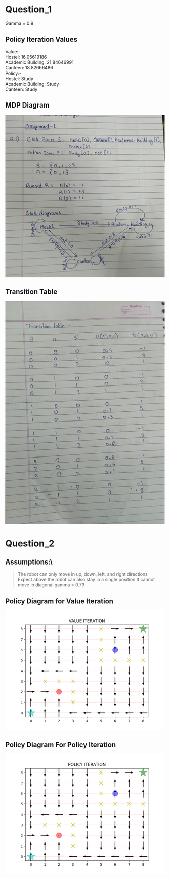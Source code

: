 # Question_1
Gamma = 0.9
## Policy Iteration Values
Value:- \
Hostel: 16.05619186 \
Academic Building: 21.84646991\
Canteen: 18.82666486 \
Policy:- \
Hostel: Study\
Academic Building: Study\
Canteen: Study

## MDP Diagram
![image](images/Pg1.jpg)
## Transition Table
![image](images/Pg2.jpg)

# Question_2
## Assumptions:\
>The robot can only move in up, down, left, and right directions\
>Expect above the robot can also stay in a single position
>It cannot move in diagonal
>gamma = 0.79
## Policy Diagram for Value Iteration 
![image](images/Figure_1.png)
## Policy Diagram For Policy Iteration
![image](images/Figure_2.png)
